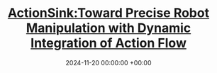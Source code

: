 ---
layout: post
title:  <a href="">ActionSink:Toward Precise Robot Manipulation with Dynamic Integration of Action Flow</a>
date:   2024-11-20 00:00:00 +00:00
image: /project/actionsink/ActionSink.png
venue: <em> Submitted to NeurIPS</em>, 2025.
categories: research
authors: >
    <strong>Shanshan Guo</strong>, 
    <a href="https://scholar.google.com/citations?user=Iwj59kkAAAAJ">Xiwen Liang</a>*, 
    <a href="https://scholar.google.com/citations?user=fLoiuEUAAAAJ&hl=en&oi=ao">Junfan Lin</a>*, 
    <a href="https://scholar.google.com/citations?user=ny9KAREAAAAJ&hl=en&oi=ao">Yuzheng Zhuang</a>, 
    <a href="https://scholar.google.com/citations?user=Nav8m8gAAAAJ&hl=en&oi=ao">Liang Lin</a>, 
    <a href="https://lemondan.github.io/">Xiaodan Liang</a>
code: 
arxiv: 
---